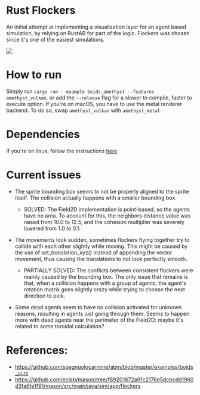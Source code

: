 # Rust Flockers
An initial attempt at implementing a visualization layer for an agent based simulation, by relying on RustAB for part of the logic.
Flockers was chosen since it's one of the easiest simulations.

![](dlnJqGql3M.gif)

# How to run
Simply run `cargo run --example boids_amethyst --features amethyst_vulkan`, or add the  `--release` flag for a slower to compile, faster to execute option.
If you're on macOS, you have to use the metal renderer backend. To do so, swap `amethyst_vulkan` with `amethyst_metal`.

# Dependencies
If you're on linux, follow the instructions [here](https://github.com/amethyst/amethyst#dependencies)

# Current issues
- The sprite bounding box seems to not be properly aligned to the sprite itself. The collision actually
    happens with a smaller bounding box.
    
	- SOLVED: The Field2D implementation is point-based, so the agents have no area. To account for this,
	    the neighbors distance value was raised from 10.0 to 12.5, and the cohesion multiplier was severely lowered from 1.0 to 0.1.

- The movements look sudden, sometimes flockers flying together try to collide with each other slightly while moving.
    This might be caused by the use of set_translation_xyz() instead of appending the vector movement, thus causing
    the translations to not look perfectly smooth.
	- PARTIALLY SOLVED: The conflicts between consistent flockers were mainly caused by the bounding box.
	    The only issue that remains is that, when a collision happens with a group of agents,
	    the agent's rotation matrix goes slightly crazy while trying to choose the next direction to pick.

- Some dead agents seem to have no collision activated for unknown reasons, resulting in agents just going through them.
    Seems to happen more with dead agents near the perimeter of the Field2D: maybe it's related to some toroidal calculation?

# References:
- https://github.com/spagnuolocarmine/abm/blob/master/examples/boids_ui.rs
- https://github.com/eclab/mason/tree/f89201872a91c2176e5dcbcdd1960d3fa6fe1f91/mason/src/main/java/sim/app/flockers